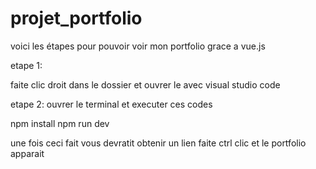 # projet_portfolio
voici les étapes pour pouvoir voir mon portfolio grace a vue.js

etape 1:

faite clic droit dans le dossier et ouvrer le avec visual studio code

etape 2: 
ouvrer le terminal et executer ces codes 

npm install
npm run dev

une fois ceci fait vous devratit obtenir un lien faite ctrl clic et le portfolio apparait
